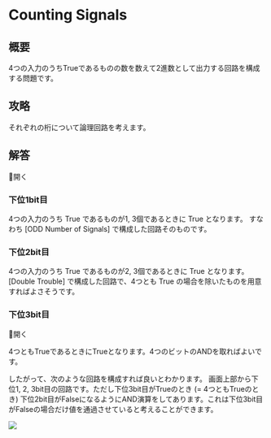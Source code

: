 # Counting Signals

## 概要

4つの入力のうちTrueであるものの数を数えて2進数として出力する回路を構成する問題です。

## 攻略

それぞれの桁について論理回路を考えます。

## 解答

<div class="spoiler-controller material-icons">&#xE5CF;開く</div>
<div class="spoiler">

### 下位1bit目

4つの入力のうち <span class="T">True</span> であるものが1, 3個であるときに <span class="True">True</span> となります。
すなわち [ODD Number of Signals] で構成した回路そのものです。

### 下位2bit目

4つの入力のうち <span class="T">True</span> であるものが2, 3個であるときに <span class="True">True</span> となります。
[Double Trouble] で構成した回路で、4つとも <span class="T">True</span> の場合を除いたものを用意すればよさそうです。

### 下位3bit目

<div class="spoiler-controller material-icons">&#xE5CF;開く</div>
<div class="spoiler">

4つともTrueであるときにTrueとなります。4つのビットのANDを取ればよいです。

したがって、次のような回路を構成すれば良いとわかります。
画面上部から下位1, 2, 3bit目の回路です。ただし下位3bit目がTrueのとき (= 4つともTrueのとき) 下位2bit目がFalseになるようにAND演算をしてあります。これは下位3bit目がFalseの場合だけ値を通過させていると考えることができます。

![](https://gyazo.com/f52726695b72c064358a18a155d16cab.png)

</div>
